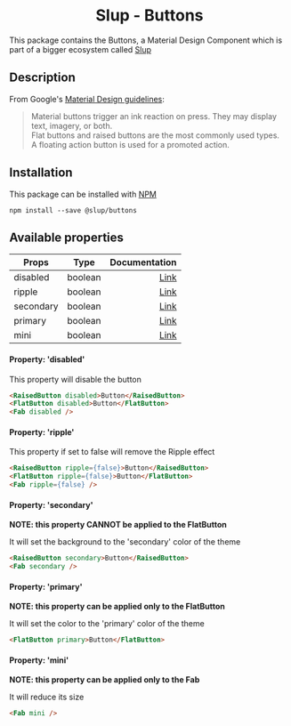 <demo gif>

<h1 align='center'>Slup - Buttons</h1>

This package contains the Buttons, a Material Design Component which is part of a bigger ecosystem called [Slup](https://github.com/gejsi/material)

## Description
From Google's [Material Design guidelines](https://material.io/guidelines):
<blockquote>
  Material buttons trigger an ink reaction on press. They may display text, imagery, or both.
  <br />
  Flat buttons and raised buttons are the most commonly used types.
  <br />
  A floating action button is used for a promoted action.
</blockquote>

## Installation
This package can be installed with [NPM](http://npmjs.com/)
```
npm install --save @slup/buttons
```

## Available properties
| Props       |    Type       | Documentation             |
|-------------|:-------------:|------:                    |
| disabled    |  boolean      | [Link](#property-disabled)  |
| ripple      |  boolean      | [Link](#property-ripple)    |
| secondary   |  boolean      | [Link](#property-secondary) |
| primary     |  boolean      | [Link](#property-primary)   |
| mini        |  boolean      | [Link](#property-mini)      |

#### Property: 'disabled'
This property will disable the button
```html
<RaisedButton disabled>Button</RaisedButton>
<FlatButton disabled>Button</FlatButton>
<Fab disabled />
```

#### Property: 'ripple'
This property if set to false will remove the Ripple effect
```html
<RaisedButton ripple={false}>Button</RaisedButton>
<FlatButton ripple={false}>Button</FlatButton>
<Fab ripple={false} />
```

#### Property: 'secondary'
**NOTE: this property CANNOT be applied to the FlatButton**

It will set the background to the 'secondary' color of the theme
```html
<RaisedButton secondary>Button</RaisedButton>
<Fab secondary />
```

#### Property: 'primary'
**NOTE: this property can be applied only to the FlatButton**

It will set the color to the 'primary' color of the theme
```html
<FlatButton primary>Button</FlatButton>
```

#### Property: 'mini'
**NOTE: this property can be applied only to the Fab**

It will reduce its size
```html
<Fab mini />
```
